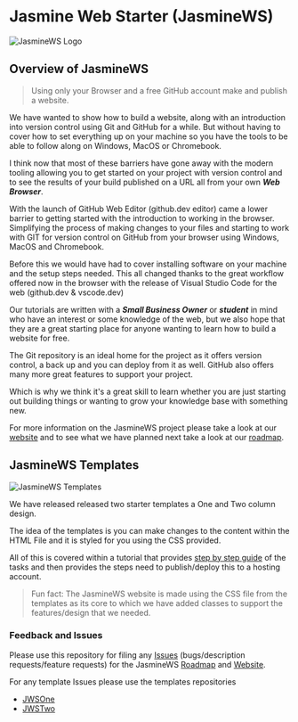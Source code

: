 # Jasmine Web Starter (JasmineWS)

![JasmineWS Logo](https://jasminews.uk/github/jasminews.svg)

## Overview of JasmineWS

> Using only your Browser and a free GitHub account make and publish a website.

We have wanted to show how to build a website, along with an introduction into version control using Git and GitHub for a while. But without having to cover how to set everything up on your machine so you have the tools to be able to follow along on Windows, MacOS or Chromebook.

I think now that most of these barriers have gone away with the modern tooling allowing you to get started on your project with version control and to see the results of your build published on a URL all from your own ***Web Browser***.

With the launch of GitHub Web Editor (github.dev editor) came a lower barrier to getting started with the introduction to working in the browser. Simplifying the process of making changes to your files and starting to work with GIT for version control on GitHub from your browser using Windows, MacOS and Chromebook.

Before this we would have had to cover installing software on your machine and the setup steps needed. This all changed thanks to the great workflow offered now in the browser with the release of Visual Studio Code for the web (github.dev & vscode.dev)

Our tutorials are written with a ***Small Business Owner*** or ***student*** in mind who have an interest or some knowledge of the web, but we also hope that they are a great starting place for anyone wanting to learn how to build a website for free.

The Git repository is an ideal home for the project as it offers version control, a back up and you can deploy from it as well. GitHub also offers many more great features to support your project.

Which is why we think it's a great skill to learn whether you are just starting out building things or wanting to grow your knowledge base with something new.

For more information on the JasmineWS project please take a look at our [website](https://Jasminews.uk "jasminews.uk") and to see what we have planned next take a look at our [roadmap](https://Jasminews.uk/roadmap "jasminews.uk/roadmap").

## JasmineWS Templates

![JasmineWS Templates](https://jasminews.uk/github/jwsone.svg)

We have released released two starter templates a One and Two column design.

The idea of the templates is you can make changes to the content within the HTML File and it is styled for you using the CSS provided.

All of this is covered within a tutorial that provides [step by step guide](https://Jasminews.uk/docs/ "jasminews.uk/docs")  of the tasks and then provides the steps need to publish/deploy this to a hosting account.

> Fun fact: The JasmineWS website is made using the CSS file from the templates as its core to which we have added classes to support the features/design that we needed.

### Feedback and Issues
Please use this repository for filing any [Issues](https://github.com/jasminedesign/jasminews/issues "jasminews/issues") (bugs/description requests/feature requests) for the JasmineWS [Roadmap](https://Jasminews.uk/roadmap "jasminews.uk/roadmap") and [Website](https://Jasminews.uk "jasminews.uk").

For any template Issues please use the templates repositories
* [JWSOne](https://github.com/jasminedesign/jwsone "JWSOne")
* [JWSTwo](https://github.com/jasminedesign/jwstwo "JWSTwo")
